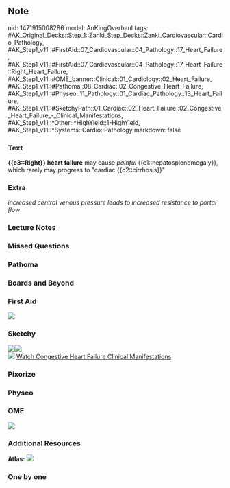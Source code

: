 ## Note
nid: 1471915008286
model: AnKingOverhaul
tags: #AK_Original_Decks::Step_1::Zanki_Step_Decks::Zanki_Cardiovascular::Cardio_Pathology, #AK_Step1_v11::#FirstAid::07_Cardiovascular::04_Pathology::17_Heart_Failure, #AK_Step1_v11::#FirstAid::07_Cardiovascular::04_Pathology::17_Heart_Failure::Right_Heart_Failure, #AK_Step1_v11::#OME_banner::Clinical::01_Cardiology::02_Heart_Failure, #AK_Step1_v11::#Pathoma::08_Cardiac::02_Congestive_Heart_Failure, #AK_Step1_v11::#Physeo::11_Pathology::01_Cardiac_Pathology::13_Heart_Failure, #AK_Step1_v11::#SketchyPath::01_Cardiac::02_Heart_Failure::02_Congestive_Heart_Failure_-_Clinical_Manifestations, #AK_Step1_v11::^Other::^HighYield::1-HighYield, #AK_Step1_v11::^Systems::Cardio::Pathology
markdown: false

### Text
<div>
  <b>{{c3::Right}} heart failure</b> may cause <i>painful</i>
  {{c1::hepatosplenomegaly}}, which rarely may progress to "cardiac
  {{c2::cirrhosis}}"
</div>

### Extra
<i>increased central venous pressure leads to increased resistance
to portal flow</i>

### Lecture Notes


### Missed Questions


### Pathoma


### Boards and Beyond


### First Aid
<img src="tmpQ4Z7Tp.png">

### Sketchy
<div><img src=
"Screen%20Shot%202019-12-18%20at%2012.22.31%20PM.JPG"><img src=
"Screen%20Shot%202019-12-18%20at%2012.22.41%20PM.JPG"></div><img src="Zoverall%20picture%20(22)_1566160514431.jpg">
<a href=
"https://dashboard.sketchy.com/study/medical/courses/medical-pathophysiology/units/medical-pathophysiology-cardiac/videos/medical-pathophysiology-cardiac-heart-failure-congestive-heart-failure-clinical-manifestations?utm_source=anki&utm_medium=partnership&utm_campaign=february_update&utm_content=medical">
Watch Congestive Heart Failure Clinical Manifestations</a>

### Pixorize


### Physeo


### OME
<div class="ome-widget">
  <a href=
  "https://onlinemeded.org/spa/cardiology/heart-failure/acquire?ref=anki">
  <img src="_OME_AnkiFlashcards_Lesson_3.png"></a>
</div>

### Additional Resources
<b>Atlas:</b> <img src="tmpco27CH.png">

### One by one

